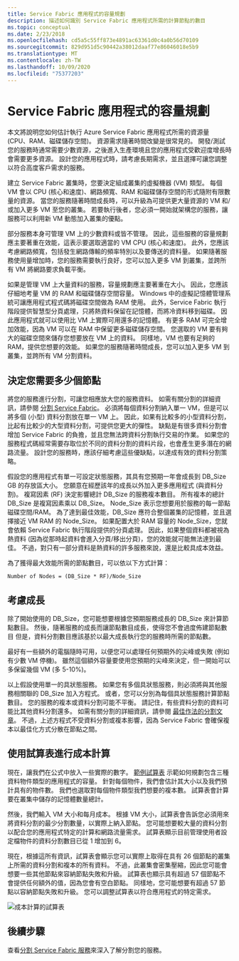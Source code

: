 ```yaml
---
title: Service Fabric 應用程式的容量規劃
description: 描述如何識別 Service Fabric 應用程式所需的計算節點的數目
ms.topic: conceptual
ms.date: 2/23/2018
ms.openlocfilehash: cd5a5c55ff873e4891ac63361d0c4a0b56d70109
ms.sourcegitcommit: 829d951d5c90442a38012daaf77e86046018e5b9
ms.translationtype: MT
ms.contentlocale: zh-TW
ms.lasthandoff: 10/09/2020
ms.locfileid: "75377203"
---
```

# <a name="capacity-planning-for-service-fabric-applications"></a>Service Fabric 應用程式的容量規劃
本文將說明您如何估計執行 Azure Service Fabric 應用程式所需的資源量 (CPU、RAM、磁碟儲存空間)。 資源需求隨著時間改變是很常見的。 開發/測試您的服務時通常需要少數資源，之後進入生產環境且您的應用程式受歡迎度增長時會需要更多資源。 設計您的應用程式時，請考慮長期需求，並且選擇可讓您調整以符合高度客戶需求的服務。

 建立 Service Fabric 叢集時，您要決定組成叢集的虛擬機器 (VM) 類型。 每個 VM 會以 CPU (核心和速度)、網路頻寬、RAM 和磁碟儲存空間的形式隨附有限數量的資源。 當您的服務隨著時間成長時，可以升級為可提供更大量資源的 VM 和/或加入更多 VM 至您的叢集。 若要執行後者，您必須一開始就架構您的服務，讓服務可以利用新 VM 動態加入叢集的優點。

部分服務本身可管理 VM 上的少數資料或皆不管理。 因此，這些服務的容量規劃應主要著重在效能，這表示要選取適當的 VM CPU (核心和速度)。 此外，您應該考慮網路頻寬，包括發生網路傳輸的頻率特別以及要傳送的資料量。 如果隨著服務使用量增加時，您的服務需要執行良好，您可以加入更多 VM 到叢集，並跨所有 VM 將網路要求負載平衡。

如果是管理 VM 上大量資料的服務，容量規劃應主要著重在大小。 因此，您應該仔細地考量 VM 的 RAM 和磁碟儲存空間容量。 Windows 中的虛擬記憶體管理系統可讓應用程式程式碼將磁碟空間做為 RAM 使用。 此外，Service Fabric 執行階段提供智慧型分頁處理，只將熱資料保留在記憶體，而將冷資料移到磁碟。 因此應用程式就可以使用比 VM 上實際可用還多的記憶體。 有更多 RAM 可完全增加效能，因為 VM 可以在 RAM 中保留更多磁碟儲存空間。 您選取的 VM 要有夠大的磁碟空間來儲存您想要放在 VM 上的資料。 同樣地，VM 也要有足夠的 RAM，提供您想要的效能。 如果您的服務隨著時間成長，您可以加入更多 VM 到叢集，並跨所有 VM 分割資料。

## <a name="determine-how-many-nodes-you-need"></a>決定您需要多少個節點
將您的服務進行分割，可讓您相應放大您的服務資料。 如需有關分割的詳細資訊，請參閱 [分割 Service Fabric](service-fabric-concepts-partitioning.md)。 必須將每個資料分割納入單一 VM，但是可以將多個 (小型) 資料分割放在單一 VM 上。 因此，如果有比較多的小型資料分割，比起有比較少的大型資料分割，可提供您更大的彈性。 缺點是有很多資料分割會增加 Service Fabric 的負擔，並且您無法跨資料分割執行交易的作業。 如果您的服務程式碼經常需要存取位於不同的資料分割的資料片段，也會產生更多潛在的網路流量。 設計您的服務時，應該仔細考慮這些優缺點，以達成有效的資料分割策略。

假設您的應用程式有單一可設定狀態服務，其具有您預期一年會成長到 DB_Size GB 的存放區大小。 您願意在經歷該年的成長以外加入更多應用程式 (與資料分割)。  複寫因素 (RF) 決定影響總計 DB_Size 的服務複本數目。 所有複本的總計 DB_Size 是複寫因素乘以 DB_Size。  Node_Size 表示您想要用於服務的每一節點磁碟空間/RAM。 為了達到最佳效能，DB_Size 應符合整個叢集的記憶體，並且選擇接近 VM RAM 的 Node_Size。 如果配置大於 RAM 容量的 Node_Size，您就會依賴 Service Fabric 執行階段提供的分頁處理。 因此，如果整個資料都被視為熱資料 (因為從那時起資料會進入分頁/移出分頁)，您的效能就可能無法達到最佳。 不過，對只有一部分資料是熱資料的許多服務來說，還是比較具成本效益。

為了獲得最大效能所需的節點數目，可以依以下方式計算：

```
Number of Nodes = (DB_Size * RF)/Node_Size

```


## <a name="account-for-growth"></a>考慮成長
除了開始使用的 DB_Size，您可能想要根據您預期服務成長的 DB_Size 來計算節點數目。 然後，隨著服務的成長而讓節點數目成長，使得您不會過度佈建節點數目 但是，資料分割數目應該基於以最大成長執行您的服務時所需的節點數。

最好有一些額外的電腦隨時可用，以便您可以處理任何預期外的尖峰或失敗 (例如有少數 VM 停機)。  雖然這個額外容量要使用您預期的尖峰來決定，但一開始可以多保留幾個 VM (多 5-10%)。

以上假設使用單一的具狀態服務。 如果您有多個具狀態服務，則必須將與其他服務相關聯的 DB_Size 加入方程式。 或者，您可以分別為每個具狀態服務計算節點數目。  您的服務的複本或資料分割可能不平衡。 請記住，有些資料分割的資料可能比其他資料分割還多。 如需有關分割的詳細資訊，請參閱 [最佳作法的分割文章](service-fabric-concepts-partitioning.md)。 不過，上述方程式不受資料分割或複本影響，因為 Service Fabric 會確保複本以最佳化方式分散在節點之間。

## <a name="use-a-spreadsheet-for-cost-calculation"></a>使用試算表進行成本計算
現在，讓我們在公式中放入一些實際的數字。 [範例試算表](https://github.com/Azure/service-fabric/raw/master/docs_resources/SF_VM_Cost_calculator-NEW.xlsx) 示範如何規劃包含三種資料物件類型的應用程式的容量。 針對每個物件，我們會估計其大小以及我們預計具有的物件數。 我們也選取對每個物件類型我們想要的複本數。 試算表會計算要在叢集中儲存的記憶體數量總計。

然後，我們輸入 VM 大小和每月成本。 根據 VM 大小，試算表會告訴您必須用來將資料分割的最少分割數量，以實際上納入節點。 您可能想要較大量的資料分割以配合您的應用程式特定的計算和網路流量需求。 試算表顯示目前管理使用者設定檔物件的資料分割數目已從 1 增加到 6。

現在，根據這所有資訊，試算表會顯示您可以實際上取得在具有 26 個節點的叢集上所需的資料分割和複本的所有資料。 不過，此叢集會密集壓縮，因此您可能會想要一些其他節點來容納節點失敗和升級。 試算表也顯示具有超過 57 個節點不會提供任何額外的值，因為您會有空白節點。 同樣地，您可能想要有超過 57 節點以容納節點失敗和升級。 您可以調整試算表以符合應用程式的特定需求。   

![成本計算的試算表][Image1]

## <a name="next-steps"></a>後續步驟
查看[分割 Service Fabric 服務][10]來深入了解分割您的服務。

<!--Image references-->
[Image1]: ./media/SF-Cost.png

<!--Link references--In actual articles, you only need a single period before the slash-->
[10]: service-fabric-concepts-partitioning.md
